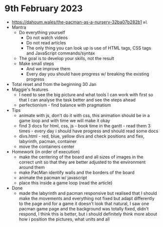 # 9th February 2023

* https://dahoum.wales/the-pacman-as-a-nursery-32ba07b282b1 `ml`
* Mantra
  * Do everything yourself
    * Do not watch videos
    * Do not read articles
    * The only thing you can look up is use of HTML tags, CSS tags and JavaScript commands/syntax
  * The goal is to develop your skills, not the result
  * Make small steps
    * And we improve them
    * Every day you should have progress w/ breaking the existing progress
* Total reset and from the beginning 30 Jan
* Maggie's features
  * I need to see the big picture and what tools I can work with first so that I can analyse the task better and see the steps ahead
  * perfectionism - find balance with pragmatism
* Tips
  * animate with js, don't do it with css, this animation should be in a game loop and with time we will make it okay
  * find 3 docs for html, css, js - book time in the gantt - read them 3 times - every day i should have progress and should read some docs
  * divs.html - red, blue, yellow divs and check positions and flex, labyrinth, pacman, container
  * move the containers center
* Homework (in order of execution)
  * make the centering of the board and all sizes of images in the correct unit so that they are better adjusted to the environment around them
  * make PacMan identify walls and the borders of the board
  * animate the pacman w/ javascript
  * place this inside a game loop (read the article) 
* Done
  * made the labyrinth and pacman responsive but realised that I should make the movements and everything not fixed but adapt differently to the page and for a game it doesn't look that natural, I saw one pacman game page and the background was totally fixed, didn't respond, I think this is better, but i should definitely think more about how i position the pictures, what units and all